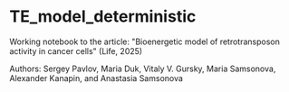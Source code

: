 # TE_model_deterministic

Working notebook to the article: "Bioenergetic model of retrotransposon activity in cancer cells" (Life, 2025) 

Authors: Sergey Pavlov, Maria Duk, Vitaly V. Gursky, Maria Samsonova, Alexander Kanapin, and Anastasia Samsonova
